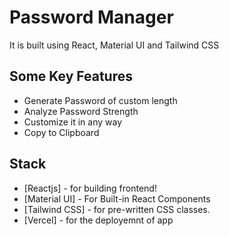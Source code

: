 # Password Manager

It is built using React, Material UI and Tailwind CSS

## Some Key Features

- Generate Password of custom length
- Analyze Password Strength
- Customize it in any way
- Copy to Clipboard

## Stack


- [Reactjs] - for building frontend!
- [Material UI] - For Built-in React Components
- [Tailwind CSS] - for pre-written CSS classes.
- [Vercel] - for the deployemnt of app
